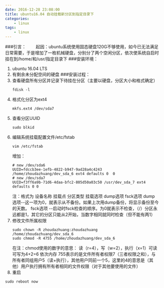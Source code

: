 ```yaml
---
date: 2016-12-28 23:08:00
title: ubuntu16.04 自动挂载新分区到指定目录下
categories:
    - linux
tags:
    - linux
---
```


###引言：
　　起因：ubuntu系统使用固态硬盘120G不够使用，如今已无法满足日常需要，于是增加了一枚机械硬盘，分别分了两个空闲分区，依次使系统自启时挂在到/home/和/usr/指定目录下
###安装环境：
 1. ubuntu 16.04 LTS
 2. 有剩余未分配空间的硬盘
###安装过程：
1. 查看硬盘所有分区并记录下待挂在分区（主要以硬盘，分区大小和格式确定）
	```
	fdisk -l
	```
2. 格式化分区为ext4
	```
	mkfs.ext4 /dev/sda7
	```
3. 查看分区UUID
	```
	sudo blkid
	```
4. 编辑系统挂载配置文件/etc/fstab
	```
	vim /etc/fstab
	```
	增加：
	```
	# new /dev/sda6
	UUID=fdccb3ee-1efb-4822-b947-9ad28a4c4243 /home/zhoudazhuang/dev_sda_6 ext4 defaults 0	0
	# new /dev/sda7
	UUID=f3ff6a9b-71d6-4daa-bfc2-805d50a03c50 /usr/dev_sda_7 ext4 defaults 0 0
	```
	注：格式为 设备名称 挂载点 分区类型 挂载选项 dump选项 fsck选项
	dump选项--这一项为0，就表示从不备份。如果上次用dump备份，将显示备份至今的天数。
	fsck选项 --启动时fsck检查的顺序。为0就表示不检查，（/）分区永远都是1，其它的分区只能从2开始，当数字相同就同时检查（但不能有两1）
4. 修改文件所属权限
	```
	sudo chown -R zhoudazhuang:zhoudazhuang /home/zhoudazhuang/dev_sda_6
	sudo chmod -R 4755 /home/zhoudazhuang/dev_sda_6
	```
	在注：chmod使用的数字的意思： 读（r=4），写（w=2），执行（x=1）可读可写为4+2=6 依次内存 755表示的是文件所有者权限7（三者权限之和），与所有者同组用户5（读+执行），其他用户同前一个5，这里的4的意思是（其他）用户执行拥有所有者相同的文件权限（对于其他要使用的文件）
5. 重启
```
sudo reboot now
```
